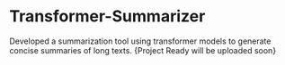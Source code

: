# Transformer-Summarizer
 Developed a summarization tool using transformer models to generate concise summaries of long texts. {Project Ready will be uploaded soon}
